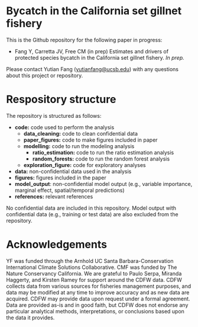 # Bycatch in the California set gillnet fishery

This is the Github repository for the following paper in progress:

* Fang Y, Carretta JV, Free CM (in prep) Estimates and drivers of protected species bycatch in the California set gillnet fishery. _In prep._

Please contact Yutian Fang (yutianfang@ucsb.edu) with any questions about this project or repository.

# Respository structure

The repository is structured as follows:

* **code:** code used to perform the analysis
  - **data_cleaning:** code to clean confidential data
  - **paper_figures:** code to make figures included in paper
  - **modelling:** code to run the modeling analysis
      - **ratio_estimation:** code to run the ratio estimation analysis
      - **random_forests:** code to run the random forest analysis
  - **exploration_figure:** code for exploratory analyses
* **data:** non-confidential data used in the analysis
* **figures:** figures included in the paper
* **model_output**: non-confidential model output (e.g., variable importance, marginal effect, spatial/temporal predictions)
* **references:** relevant references

No confidential data are included in this repository. Model output with confidential data (e.g., training or test data) are also excluded from the repository.

# Acknowledgements

YF was funded through the Arnhold UC Santa Barbara-Conservation International Climate Solutions Collaborative. CMF was funded by The Nature Conservancy California. We are grateful to Paulo Serpa, Miranda Haggerty, and Kirsten Ramey for support around the CDFW data. CDFW collects data from various sources for fisheries management purposes, and data may be modified at any time to improve accuracy and as new data are acquired. CDFW may provide data upon request under a formal agreement. Data are provided as-is and in good faith, but CDFW does not endorse any particular analytical methods, interpretations, or conclusions based upon the data it provides. 
